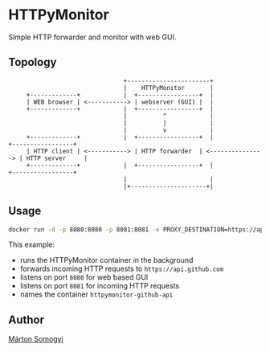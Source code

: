 # HTTPyMonitor

Simple HTTP forwarder and monitor with web GUI.

## Topology

```
                                +-----------------------+
                                |    HTTPyMonitor       |
     +-------------+            |  +-----------------+  |
     | WEB browser | <-----------> | webserver (GUI) |  |
     +-------------+            |  +-----------------+  |
                                |          ^            |
                                |          |            |
                                |          v            |
     +-------------+            |  +-----------------+  |                +-----------------+
     | HTTP client | <-----------> | HTTP forwarder  | <---------------> | HTTP server     |
     +-------------+            |  +-----------------+  |                +-----------------+
                                |                       |
                                |+---------------------+|
```

## Usage

```bash
docker run -d -p 8080:8080 -p 8081:8081 -e PROXY_DESTINATION=https://api.github.com --name httpymonitor-github-api smartondev/httpymonitor
```

This example:

- runs the HTTPyMonitor container in the background
- forwards incoming HTTP requests to `https://api.github.com`
- listens on port `8080` for web based GUI
- listens on port `8081` for incoming HTTP requests
- names the container `httpymonitor-github-api`

## Author

[Márton Somogyi](https://github.com/kamarton)
